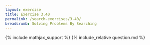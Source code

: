 ```yaml
---
layout: exercise
title: Exercise 3.40
permalink: /search-exercises/3-40/
breadcrumb: Solving Problems By Searching
---
```


{% include mathjax_support %}
{% include_relative question.md %}
